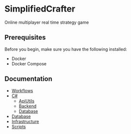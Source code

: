 # SimplifiedCrafter

Online multiplayer real time strategy game

## Prerequisites

Before you begin, make sure you have the following installed:

- Docker
- Docker Compose

## Documentation

* [Workflows]()
* [C#]()
    * [ApiUtils]()
    * [Backend]()
    * [Database]()
* [Database]()
* [Infrastructure](https://github.com/jtomaspm/SimplifiedCrafter/blob/main/documentation/environment.md)
* [Scripts](https://github.com/jtomaspm/SimplifiedCrafter/blob/main/documentation/scripts.md)
